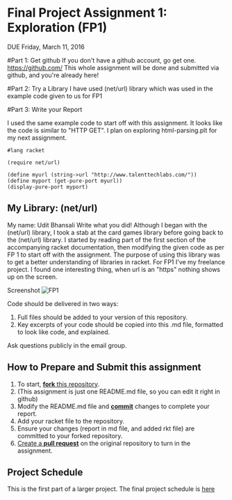 # Final Project Assignment 1: Exploration (FP1)
DUE Friday, March 11, 2016

#Part 1: Get github
If you don't have a github account, go get one. https://github.com/
This whole assignment will be done and submitted via github, and you're already here!
 
#Part 2: Try a Library
I have used (net/url) library which was used in the example code given to us for FP1

#Part 3: Write your Report

I used the same example code to start off with this assignment. It looks like the code is similar to "HTTP GET". I plan on exploring  html-parsing.plt	for my next assignment.
```
#lang racket

(require net/url)

(define myurl (string->url "http://www.talenttechlabs.com/"))
(define myport (get-pure-port myurl))
(display-pure-port myport)
```

## My Library: (net/url)
My name: Udit Bhansali
Write what you did!
Although I began with the (net/url) library, I took a stab at the card games library before going back to the (net/url) library. I started by reading part of the first section of the accompanying racket documentation, then modifying the given code as per FP 1 to start off with the assignment. The purpose of using this library was to get a better understanding of libraries in racket. For FP1 I've my freelance project. I found one interesting thing, when url is an "https" nothing shows up on the screen.

Screenshot
![FP1](http://i.imgur.com/vonTgcj.png?1)

Code should be delivered in two ways:

1. Full files should be added to your version of this repository.
1. Key excerpts of your code should be copied into this .md file, formatted to look like code, and explained.

Ask questions publicly in the email group.

## How to Prepare and Submit this assignment

1. To start, [**fork** this repository][forking]. 
  2. (This assignment is just one README.md file, so you can edit it right in github)
1. Modify the README.md file and [**commit**][ref-commit] changes to complete your report.
1. Add your racket file to the repository. 
1. Ensure your changes (report in md file, and added rkt file) are committed to your forked repository.
1. [Create a **pull request**][pull-request] on the original repository to turn in the assignment.

## Project Schedule
This is the first part of a larger project. The final project schedule is [here][schedule]

<!-- Links -->
[schedule]: https://github.com/oplS16projects/FP-Schedule
[markdown]: https://help.github.com/articles/markdown-basics/
[forking]: https://guides.github.com/activities/forking/
[ref-clone]: http://gitref.org/creating/#clone
[ref-commit]: http://gitref.org/basic/#commit
[ref-push]: http://gitref.org/remotes/#push
[pull-request]: https://help.github.com/articles/creating-a-pull-request
